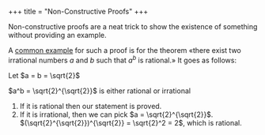 +++
title = "Non-Constructive Proofs"
+++

Non-constructive proofs are a neat trick to show the existence of something without providing an example.

A [common example][non_constructive_proof] for such a proof is for the theorem «there exist two irrational numbers $a$ and $b$ such that $a^b$ is rational.»
It goes as follows:

Let $a = b = \sqrt{2}$

$a^b = \sqrt{2}^{\sqrt{2}}$ is either rational or irrational
1. If it is rational then our statement is proved.
2. If it is irrational, then we can pick $a = \sqrt{2}^{\sqrt{2}}$. \
   $(\sqrt{2}^{\sqrt{2}})^{\sqrt{2}} = \sqrt{2}^2 = 2$, which is rational.


[non_constructive_proof]: https://web.archive.org/web/20141023060917/http://www.users.waitrose.com/~hindley/Root2Proof2014.pdf
